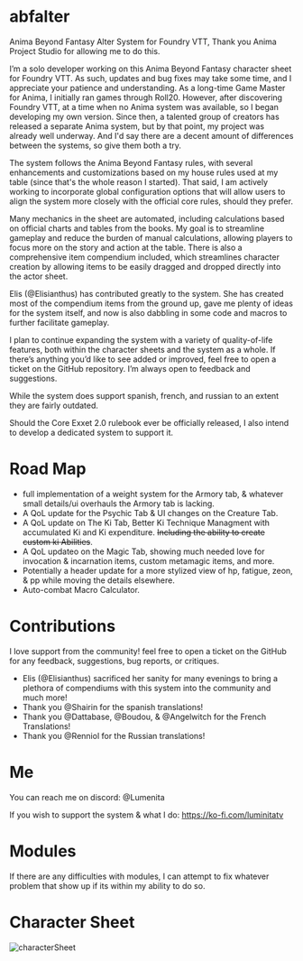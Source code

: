 # abfalter
Anima Beyond Fantasy Alter System for Foundry VTT, Thank you Anima Project Studio for allowing me to do this.

I’m a solo developer working on this Anima Beyond Fantasy character sheet for Foundry VTT. As such, updates and bug fixes may take some time, and I appreciate your patience and understanding.
As a long-time Game Master for Anima, I initially ran games through Roll20. However, after discovering Foundry VTT, at a time when no Anima system was available, so I began developing my own version. Since then, a talented group of creators has released a separate Anima system, but by that point, my project was already well underway. And I'd say there are a decent amount of differences between the systems, so give them both a try.

The system follows the Anima Beyond Fantasy rules, with several enhancements and customizations based on my house rules used at my table (since that's the whole reason I started). That said, I am actively working to incorporate global configuration options that will allow users to align the system more closely with the official core rules, should they prefer.

Many mechanics in the sheet are automated, including calculations based on official charts and tables from the books. My goal is to streamline gameplay and reduce the burden of manual calculations, allowing players to focus more on the story and action at the table. There is also a comprehensive item compendium included, which streamlines character creation by allowing items to be easily dragged and dropped directly into the actor sheet.

Elis (@Elisianthus) has contributed greatly to the system. She has created most of the compendium items from the ground up, gave me plenty of ideas for the system itself, and now is also dabbling in some code and macros to further facilitate gameplay.

I plan to continue expanding the system with a variety of quality-of-life features, both within the character sheets and the system as a whole. If there’s anything you’d like to see added or improved, feel free to open a ticket on the GitHub repository. I’m always open to feedback and suggestions.

While the system does support spanish, french, and russian to an extent they are fairly outdated.

Should the Core Exxet 2.0 rulebook ever be officially released, I also intend to develop a dedicated system to support it.

# Road Map
- full implementation of a weight system for the Armory tab, & whatever small details/ui overhauls the Armory tab is lacking.
- A QoL update for the Psychic Tab & UI changes on the Creature Tab.
- A QoL update on The Ki Tab, Better Ki Technique Managment with accumulated Ki and Ki expenditure. ~~Including the ability to create custom ki Abilities~~.
- A QoL updateo on the Magic Tab, showing much needed love for invocation & incarnation items, custom metamagic items, and more.
- Potentially a header update for a more stylized view of hp, fatigue, zeon, & pp while moving the details elsewhere.
- Auto-combat Macro Calculator.


# Contributions
I love support from the community! feel free to open a ticket on the GitHub for any feedback, suggestions, bug reports, or critiques.
- Elis (@Elisianthus) sacrificed her sanity for many evenings to bring a plethora of compendiums with this system into the community and much more!
- Thank you @Shairin for the spanish translations!
- Thank you @Dattabase, @Boudou, & @Angelwitch for the French Translations!
- Thank you @Renniol for the Russian translations!

# Me
You can reach me on discord: @Lumenita 

If you wish to support the system & what I do: https://ko-fi.com/luminitatv

# Modules
If there are any difficulties with modules, I can attempt to fix whatever problem that show up if its within my ability to do so.

# Character Sheet
![characterSheet](https://github.com/Lumenita/abfalter/assets/61290963/3dff4b59-e2bc-4f00-8f46-dd4dbdf01f06)
